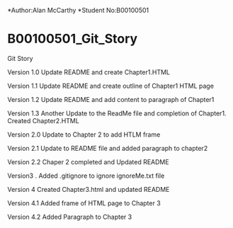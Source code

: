 *Author:Alan McCarthy
*Student No:B00100501 
# B00100501_Git_Story
Git Story 

Version 1.0 Update README and create Chapter1.HTML

Version 1.1 Update README and create outline of Chapter1 HTML page 

Version 1.2 Update README and add content to paragraph of Chapter1

Version 1.3 Another Update to the ReadMe file and completion of Chapter1. Created Chapter2.HTML

Version 2.0 Update to Chapter 2 to add HTLM frame

Version 2.1 Update to README file and added paragraph to chapter2

Version 2.2 Chaper 2 completed and Updated README

Version3 . Added .gitignore to ignore ignoreMe.txt file

Version 4 Created Chapter3.html and updated README

Version 4.1 Added frame of HTML page to Chapter 3

Version 4.2 Added Paragraph to Chapter 3